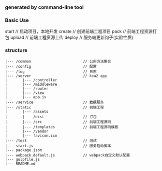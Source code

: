 ### generated by command-line tool

### Basic Use

start      // 启动项目，本地开发
create     // 创建前端工程项目
pack       // 前端工程资源打包
upload     // 前端工程资源上传
deploy     // 服务端更新钩子(实验性质)

### structure

    |--- /common                        // 公用方法集合
    |--- /config                        // 配置
    |--- /log                           // 日志
    |--- /server                        // koa2 app
    |       |--- /controller
    |       |--- /middleware
    |       |--- /router
    |       |--- /view
    |       |--- app.js
    |--- /service                       // 数据服务
    |--- /static                        // 前端工程
    |       |--- /assets
    |       |--- /dist                  // 打包
    |       |--- /src                   // 前端工程源码
    |       |--- /templates             // 前端工程源码模板
    |       |--- /vendor
    |       |--- favicon.ico
    |--- /test                          // 测试
    |--- start.js                       // 服务启动脚本
    |--- package.json
    |--- webpack.default.js             // webpack自定义默认配置
    |--- gulpfile.js
    |--- README.md
